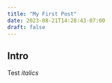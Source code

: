 ```yaml
---
title: "My First Post"
date: 2023-08-21T14:28:43-07:00
draft: false 
---
```


## Intro 

Test
*italics*